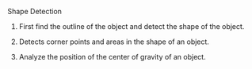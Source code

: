 Shape Detection

1. First find the outline of the object and detect the shape of the object.

2. Detects corner points and areas in the shape of an object.

3. Analyze the position of the center of gravity of an object.
